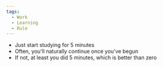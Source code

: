 ```yaml
---
tags:
  - Work
  - Learning
  - Rule
---
```

- Just start studying for 5 minutes
- Often, you'll naturally continue once you've begun
- If not, at least you did 5 minutes, which is better than zero